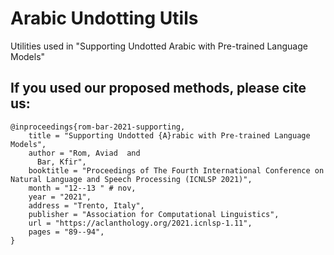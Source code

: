 # Arabic Undotting Utils
Utilities used in "Supporting Undotted Arabic with Pre-trained Language Models"


## If you used our proposed methods, please cite us:
```
@inproceedings{rom-bar-2021-supporting,
    title = "Supporting Undotted {A}rabic with Pre-trained Language Models",
    author = "Rom, Aviad  and
      Bar, Kfir",
    booktitle = "Proceedings of The Fourth International Conference on Natural Language and Speech Processing (ICNLSP 2021)",
    month = "12--13 " # nov,
    year = "2021",
    address = "Trento, Italy",
    publisher = "Association for Computational Linguistics",
    url = "https://aclanthology.org/2021.icnlsp-1.11",
    pages = "89--94",
}
```
